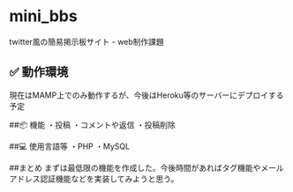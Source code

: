 # mini_bbs
twitter風の簡易掲示板サイト - web制作課題

## ✅ 動作環境
現在はMAMP上でのみ動作するが、今後はHeroku等のサーバーにデプロイする予定

##📦 機能
・投稿
・コメントや返信
・投稿削除

##💻 使用言語等
・PHP
・MySQL

##まとめ
まずは最低限の機能を作成した。今後時間があればタグ機能やメールアドレス認証機能などを実装してみようと思う。
